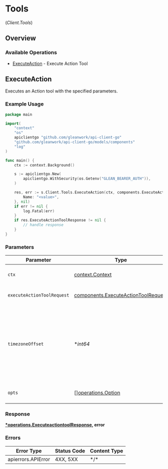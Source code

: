 # Tools
(*Client.Tools*)

## Overview

### Available Operations

* [ExecuteAction](#executeaction) - Execute Action Tool

## ExecuteAction

Executes an Action tool with the specified parameters.

### Example Usage

```go
package main

import(
	"context"
	"os"
	apiclientgo "github.com/gleanwork/api-client-go"
	"github.com/gleanwork/api-client-go/models/components"
	"log"
)

func main() {
    ctx := context.Background()

    s := apiclientgo.New(
        apiclientgo.WithSecurity(os.Getenv("GLEAN_BEARER_AUTH")),
    )

    res, err := s.Client.Tools.ExecuteAction(ctx, components.ExecuteActionToolRequest{
        Name: "<value>",
    }, nil)
    if err != nil {
        log.Fatal(err)
    }
    if res.ExecuteActionToolResponse != nil {
        // handle response
    }
}
```

### Parameters

| Parameter                                                                                                  | Type                                                                                                       | Required                                                                                                   | Description                                                                                                |
| ---------------------------------------------------------------------------------------------------------- | ---------------------------------------------------------------------------------------------------------- | ---------------------------------------------------------------------------------------------------------- | ---------------------------------------------------------------------------------------------------------- |
| `ctx`                                                                                                      | [context.Context](https://pkg.go.dev/context#Context)                                                      | :heavy_check_mark:                                                                                         | The context to use for the request.                                                                        |
| `executeActionToolRequest`                                                                                 | [components.ExecuteActionToolRequest](../../models/components/executeactiontoolrequest.md)                 | :heavy_check_mark:                                                                                         | Execute Action Tool request                                                                                |
| `timezoneOffset`                                                                                           | **int64*                                                                                                   | :heavy_minus_sign:                                                                                         | The offset of the client's timezone in minutes from UTC. e.g. PDT is -420 because it's 7 hours behind UTC. |
| `opts`                                                                                                     | [][operations.Option](../../models/operations/option.md)                                                   | :heavy_minus_sign:                                                                                         | The options for this request.                                                                              |

### Response

**[*operations.ExecuteactiontoolResponse](../../models/operations/executeactiontoolresponse.md), error**

### Errors

| Error Type         | Status Code        | Content Type       |
| ------------------ | ------------------ | ------------------ |
| apierrors.APIError | 4XX, 5XX           | \*/\*              |